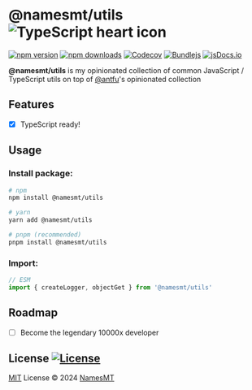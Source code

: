 # @namesmt/utils ![TypeScript heart icon](https://img.shields.io/badge/♡-%23007ACC.svg?logo=typescript&logoColor=white)

[![npm version][npm-version-src]][npm-version-href]
[![npm downloads][npm-downloads-src]][npm-downloads-href]
[![Codecov][codecov-src]][codecov-href]
[![Bundlejs][bundlejs-src]][bundlejs-href]
[![jsDocs.io][jsDocs-src]][jsDocs-href]

**@namesmt/utils** is my opinionated collection of common JavaScript / TypeScript utils on top of [@antfu](https://github.com/antfu)'s opinionated collection

## Features
- [x] TypeScript ready!

## Usage
### Install package:
```sh
# npm
npm install @namesmt/utils

# yarn
yarn add @namesmt/utils

# pnpm (recommended)
pnpm install @namesmt/utils
```

### Import:
```ts
// ESM
import { createLogger, objectGet } from '@namesmt/utils'
```

## Roadmap
- [ ] Become the legendary 10000x developer

## License [![License][license-src]][license-href]
[MIT](./LICENSE) License © 2024 [NamesMT](https://github.com/NamesMT)

<!-- Badges -->

[npm-version-src]: https://img.shields.io/npm/v/@namesmt/utils?labelColor=18181B&color=F0DB4F
[npm-version-href]: https://npmjs.com/package/@namesmt/utils
[npm-downloads-src]: https://img.shields.io/npm/dm/@namesmt/utils?labelColor=18181B&color=F0DB4F
[npm-downloads-href]: https://npmjs.com/package/@namesmt/utils
[codecov-src]: https://img.shields.io/codecov/c/gh/namesmt/@namesmt/utils/main?labelColor=18181B&color=F0DB4F
[codecov-href]: https://codecov.io/gh/namesmt/@namesmt/utils
[license-src]: https://img.shields.io/github/license/namesmt/@namesmt/utils.svg?labelColor=18181B&color=F0DB4F
[license-href]: https://github.com/namesmt/@namesmt/utils/blob/main/LICENSE
[bundlejs-src]: https://img.shields.io/bundlejs/size/@namesmt/utils?labelColor=18181B&color=F0DB4F
[bundlejs-href]: https://bundlejs.com/?q=@namesmt/utils
[jsDocs-src]: https://img.shields.io/badge/Check_out-jsDocs.io---?labelColor=18181B&color=F0DB4F
[jsDocs-href]: https://www.jsdocs.io/package/@namesmt/utils
